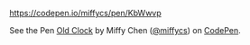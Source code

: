 https://codepen.io/miffycs/pen/KbWwvp


<p data-height="407" data-theme-id="dark" data-slug-hash="KbWwvp" data-default-tab="html,result" data-user="miffycs" data-pen-title="Old Clock" class="codepen">See the Pen <a href="https://codepen.io/miffycs/pen/KbWwvp/">Old Clock</a> by Miffy Chen (<a href="https://codepen.io/miffycs">@miffycs</a>) on <a href="https://codepen.io">CodePen</a>.</p>
<script async src="https://static.codepen.io/assets/embed/ei.js"></script>